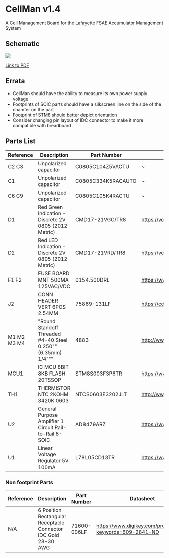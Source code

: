 # CellMan v1.4
A Cell Management Board for the Lafayette FSAE Accumulator Management System

## Schematic

![](https://sites.lafayette.edu/motorsports/files/2019/11/CellMan.png)

[Link to PDF](https://sites.lafayette.edu/motorsports/files/2019/11/CellMan.pdf)

## Errata
 - CellMan should have the ability to measure its own power supply voltage
 - Footprints of SOIC parts should have a silkscreen line on the side of the chamfer on the part
 - Footprint of STM8 should better depict orientation
 - Consider changing pin layout of IDC connector to make it more compatible with breadboard

## Parts List

|Reference    |Description                                                   |Part Number         |Datasheet                                                                                                                    | 
|-------------|--------------------------------------------------------------|--------------------|-----------------------------------------------------------------------------------------------------------------------| 
| C2 C3       | Unpolarized capacitor                                        | C0805C104Z5VACTU   | ~                                                                                                                     | 
| C1          | Unpolarized capacitor                                        | C0805C334K5RACAUTO | ~                                                                                                                     | 
| C6 C9       | Unpolarized capacitor                                        | C0805C105K4RACTU   | ~                                                                                                                     | 
| D1          | Red  Green Indication - Discrete 2V 0805 (2012 Metric)       | CMD17-21VGC/TR8    | https://vcclite.com/wp-content/uploads/wpallimport/files/files/CMD1721Seriesver3.pdf                                  | 
| D2          | Red  LED Indication - Discrete 2V 0805 (2012 Metric)         | CMD17-21VRD/TR8    | https://vcclite.com/wp-content/uploads/wpallimport/files/files/CMD1721Seriesver3.pdf                                  | 
| F1 F2       | FUSE BOARD MNT 500MA 125VAC/VDC                              | 0154.500DRL        | https://www.littelfuse.com/~/media/electronics/datasheets/fuses/littelfuse_fuse_154_154t_154l_154tl_datasheet.pdf.pdf | 
| J2          | CONN HEADER VERT 6POS 2.54MM                                 | 75869-131LF        | https://cdn.amphenol-icc.com/media/wysiwyg/files/drawing/75869.pdf                                                    | 
| M1 M2 M3 M4 | "Round Standoff Threaded #4-40 Steel 0.250"" (6.35mm) 1/4""" | 4883               | http://www.keyelco.com/product-pdf.cfm?p=14255                                                                        | 
| MCU1        | IC MCU 8BIT 8KB FLASH 20TSSOP                                | STM8S003F3P6TR     | https://www.mouser.com/datasheet/2/389/stm8s003f3-956285.pdf                                                          | 
| TH1         | THERMISTOR NTC 2KOHM 3420K 0603                              | NTCS0603E3202JLT   | http://www.vishay.com/docs/29056/ntcs0603e3t.pdf                                                                      | 
| U2          | General Purpose Amplifier 1 Circuit Rail-to-Rail 8-SOIC      | AD8479ARZ          | https://www.analog.com/media/en/technical-documentation/data-sheets/AD8479.PDF                                        | 
| U1          | Linear Voltage Regulator 5V 100mA                            | L78L05CD13TR       | https://www.mouser.com/datasheet/2/389/l78l-974102.pdf                                                                | 


### Non footprint Parts
|Reference    |Description                                                   |Part Number         |Datasheet                                                                                                                    | 
|-------------|--------------------------------------------------------------|--------------------|-----------------------------------------------------------------------------------------------------------------------| 
| N/A       | 6 Position Rectangular Receptacle Connector IDC Gold 28-30 AWG                                        | 71600-006LF   | https://www.digikey.com/products/en?keywords=609-2841-ND    


